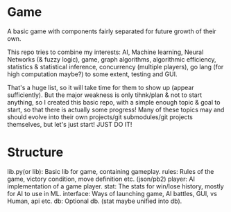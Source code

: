 # Game
A basic game with components fairly separated for future growth of their own.

This repo tries to combine my interests: AI, Machine learning, Neural Networks (& fuzzy logic), game, graph algorithms, algorithmic efficiency, statistics & statistical inference, concurrency (multiple players), go lang (for high computation maybe?) to some extent, testing and GUI.

That's a huge list, so it will take time for them to show up (appear sufficiently). But the major weakness is only tihnk/plan & not to start anything, so I created this basic repo, with a simple enough topic & goal to start, so that there is actually some progress!
Many of these topics may and should evolve into their own projects/git submodules/git projects themselves, but let's just start!
JUST DO IT!

# Structure

lib.py(or lib): Basic lib for game, containing gameplay.
rules: Rules of the game, victory condition, move definition etc. (json/pb2)
player: AI implementation of a game player.
stat: The stats for win/lose history, mostly for AI to use in ML.
interface: Ways of launching game, AI battles, GUI, vs Human, api etc.
db: Optional db. (stat maybe unified into db).

